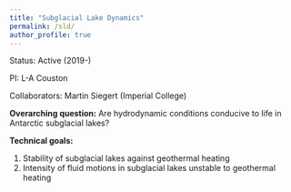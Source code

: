 ```yaml
---
title: "Subglacial Lake Dynamics"
permalink: /sld/
author_profile: true
---
```


Status: Active (2019-)

PI: L-A Couston

Collaborators: Martin Siegert (Imperial College)

**Overarching question:** Are hydrodynamic conditions conducive to life in Antarctic subglacial lakes?

**Technical goals:**
1. Stability of subglacial lakes against geothermal heating
1. Intensity of fluid motions in subglacial lakes unstable to geothermal heating
